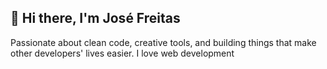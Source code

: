 ## 👋 Hi there, I'm José Freitas

Passionate about clean code, creative tools, and building things that make other developers' lives easier.
I love web development